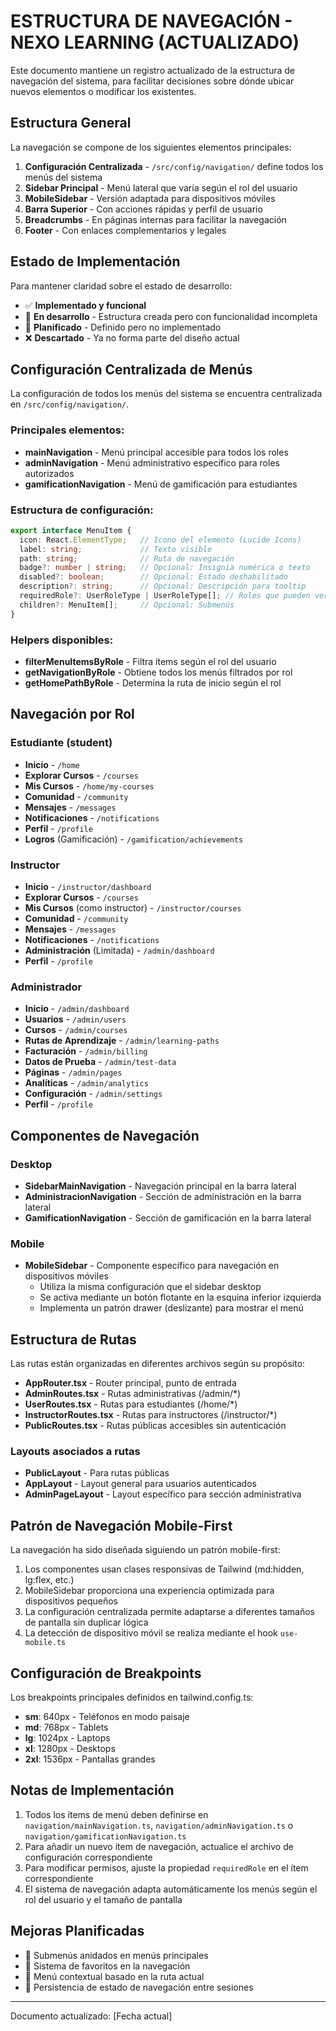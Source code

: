 
# ESTRUCTURA DE NAVEGACIÓN - NEXO LEARNING (ACTUALIZADO)

Este documento mantiene un registro actualizado de la estructura de navegación del sistema, para facilitar decisiones sobre dónde ubicar nuevos elementos o modificar los existentes.

## Estructura General

La navegación se compone de los siguientes elementos principales:

1. **Configuración Centralizada** - `/src/config/navigation/` define todos los menús del sistema 
2. **Sidebar Principal** - Menú lateral que varía según el rol del usuario
3. **MobileSidebar** - Versión adaptada para dispositivos móviles
4. **Barra Superior** - Con acciones rápidas y perfil de usuario
5. **Breadcrumbs** - En páginas internas para facilitar la navegación
6. **Footer** - Con enlaces complementarios y legales

## Estado de Implementación

Para mantener claridad sobre el estado de desarrollo:
- ✅ **Implementado y funcional**
- 🔄 **En desarrollo** - Estructura creada pero con funcionalidad incompleta
- 🚧 **Planificado** - Definido pero no implementado
- ❌ **Descartado** - Ya no forma parte del diseño actual

## Configuración Centralizada de Menús

La configuración de todos los menús del sistema se encuentra centralizada en `/src/config/navigation/`.

### Principales elementos:

- **mainNavigation** - Menú principal accesible para todos los roles
- **adminNavigation** - Menú administrativo específico para roles autorizados
- **gamificationNavigation** - Menú de gamificación para estudiantes

### Estructura de configuración:

```typescript
export interface MenuItem {
  icon: React.ElementType;   // Icono del elemento (Lucide Icons)
  label: string;             // Texto visible
  path: string;              // Ruta de navegación 
  badge?: number | string;   // Opcional: Insignia numérica o texto
  disabled?: boolean;        // Opcional: Estado deshabilitado
  description?: string;      // Opcional: Descripción para tooltip
  requiredRole?: UserRoleType | UserRoleType[]; // Roles que pueden ver este ítem
  children?: MenuItem[];     // Opcional: Submenús
}
```

### Helpers disponibles:

- **filterMenuItemsByRole** - Filtra ítems según el rol del usuario
- **getNavigationByRole** - Obtiene todos los menús filtrados por rol
- **getHomePathByRole** - Determina la ruta de inicio según el rol

## Navegación por Rol

### Estudiante (student)
- **Inicio** - `/home`
- **Explorar Cursos** - `/courses`
- **Mis Cursos** - `/home/my-courses`
- **Comunidad** - `/community`
- **Mensajes** - `/messages`
- **Notificaciones** - `/notifications`
- **Perfil** - `/profile`
- **Logros** (Gamificación) - `/gamification/achievements`

### Instructor
- **Inicio** - `/instructor/dashboard`
- **Explorar Cursos** - `/courses`
- **Mis Cursos** (como instructor) - `/instructor/courses`
- **Comunidad** - `/community`
- **Mensajes** - `/messages`
- **Notificaciones** - `/notifications`
- **Administración** (Limitada) - `/admin/dashboard`
- **Perfil** - `/profile`

### Administrador
- **Inicio** - `/admin/dashboard`
- **Usuarios** - `/admin/users`
- **Cursos** - `/admin/courses`
- **Rutas de Aprendizaje** - `/admin/learning-paths`
- **Facturación** - `/admin/billing`
- **Datos de Prueba** - `/admin/test-data`
- **Páginas** - `/admin/pages`
- **Analíticas** - `/admin/analytics`
- **Configuración** - `/admin/settings`
- **Perfil** - `/profile`

## Componentes de Navegación

### Desktop

- **SidebarMainNavigation** - Navegación principal en la barra lateral
- **AdministracionNavigation** - Sección de administración en la barra lateral
- **GamificationNavigation** - Sección de gamificación en la barra lateral

### Mobile

- **MobileSidebar** - Componente específico para navegación en dispositivos móviles
  - Utiliza la misma configuración que el sidebar desktop
  - Se activa mediante un botón flotante en la esquina inferior izquierda
  - Implementa un patrón drawer (deslizante) para mostrar el menú

## Estructura de Rutas

Las rutas están organizadas en diferentes archivos según su propósito:

- **AppRouter.tsx** - Router principal, punto de entrada
- **AdminRoutes.tsx** - Rutas administrativas (/admin/*)
- **UserRoutes.tsx** - Rutas para estudiantes (/home/*)
- **InstructorRoutes.tsx** - Rutas para instructores (/instructor/*)
- **PublicRoutes.tsx** - Rutas públicas accesibles sin autenticación

### Layouts asociados a rutas

- **PublicLayout** - Para rutas públicas
- **AppLayout** - Layout general para usuarios autenticados
- **AdminPageLayout** - Layout específico para sección administrativa

## Patrón de Navegación Mobile-First

La navegación ha sido diseñada siguiendo un patrón mobile-first:

1. Los componentes usan clases responsivas de Tailwind (md:hidden, lg:flex, etc.)
2. MobileSidebar proporciona una experiencia optimizada para dispositivos pequeños
3. La configuración centralizada permite adaptarse a diferentes tamaños de pantalla sin duplicar lógica
4. La detección de dispositivo móvil se realiza mediante el hook `use-mobile.ts`

## Configuración de Breakpoints

Los breakpoints principales definidos en tailwind.config.ts:

- **sm**: 640px - Teléfonos en modo paisaje
- **md**: 768px - Tablets
- **lg**: 1024px - Laptops
- **xl**: 1280px - Desktops
- **2xl**: 1536px - Pantallas grandes

## Notas de Implementación

1. Todos los ítems de menú deben definirse en `navigation/mainNavigation.ts`, `navigation/adminNavigation.ts` o `navigation/gamificationNavigation.ts`
2. Para añadir un nuevo ítem de navegación, actualice el archivo de configuración correspondiente
3. Para modificar permisos, ajuste la propiedad `requiredRole` en el ítem correspondiente
4. El sistema de navegación adapta automáticamente los menús según el rol del usuario y el tamaño de pantalla

## Mejoras Planificadas

- 🚧 Submenús anidados en menús principales
- 🚧 Sistema de favoritos en la navegación
- 🚧 Menú contextual basado en la ruta actual
- 🚧 Persistencia de estado de navegación entre sesiones

---

Documento actualizado: [Fecha actual]
